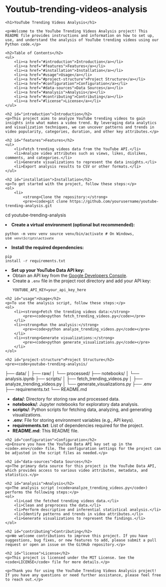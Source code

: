 # Youtub-trending-videos-analysis
<!DOCTYPE html>
<html lang="en">
<head>
    <meta charset="UTF-8">
    <meta name="viewport" content="width=device-width, initial-scale=1.0">
    <title>YouTube Trending Videos Analysis</title>
</head>
<body>

    <h1>YouTube Trending Videos Analysis</h1>

    <p>Welcome to the YouTube Trending Videos Analysis project! This README file provides instructions and information on how to set up, use, and understand the analysis of YouTube trending videos using our Python code.</p>

    <h2>Table of Contents</h2>
    <ul>
        <li><a href="#introduction">Introduction</a></li>
        <li><a href="#features">Features</a></li>
        <li><a href="#installation">Installation</a></li>
        <li><a href="#usage">Usage</a></li>
        <li><a href="#project-structure">Project Structure</a></li>
        <li><a href="#configuration">Configuration</a></li>
        <li><a href="#data-sources">Data Sources</a></li>
        <li><a href="#analysis">Analysis</a></li>
        <li><a href="#contributing">Contributing</a></li>
        <li><a href="#license">License</a></li>
    </ul>

    <h2 id="introduction">Introduction</h2>
    <p>This project aims to analyze YouTube trending videos to gain insights into what makes a video trend. By leveraging data analytics and visualization techniques, we can uncover patterns and trends in video popularity, categories, duration, and other key attributes.</p>

    <h2 id="features">Features</h2>
    <ul>
        <li>Fetch trending videos data from the YouTube API.</li>
        <li>Analyze video attributes such as views, likes, dislikes, comments, and categories.</li>
        <li>Generate visualizations to represent the data insights.</li>
        <li>Export analysis results to CSV or other formats.</li>
    </ul>

    <h2 id="installation">Installation</h2>
    <p>To get started with the project, follow these steps:</p>
    <ol>
        <li>
            <strong>Clone the repository:</strong>
            <pre><code>git clone https://github.com/yourusername/youtube-trending-analysis.git
cd youtube-trending-analysis</code></pre>
        </li>
        <li>
            <strong>Create a virtual environment (optional but recommended):</strong>
            <pre><code>python -m venv venv
source venv/bin/activate # On Windows, use `venv\Scripts\activate`</code></pre>
        </li>
        <li>
            <strong>Install the required dependencies:</strong>
            <pre><code>pip install -r requirements.txt</code></pre>
        </li>
        <li>
            <strong>Set up your YouTube Data API key:</strong>
            <ul>
                <li>Obtain an API key from the <a href="https://console.developers.google.com/" target="_blank">Google Developers Console</a>.</li>
                <li>Create a <code>.env</code> file in the project root directory and add your API key:
                    <pre><code>YOUTUBE_API_KEY=your_api_key_here</code></pre>
                </li>
            </ul>
        </li>
    </ol>

    <h2 id="usage">Usage</h2>
    <p>To use the analysis script, follow these steps:</p>
    <ol>
        <li><strong>Fetch the trending videos data:</strong>
            <pre><code>python fetch_trending_videos.py</code></pre>
        </li>
        <li><strong>Run the analysis:</strong>
            <pre><code>python analyze_trending_videos.py</code></pre>
        </li>
        <li><strong>Generate visualizations:</strong>
            <pre><code>python generate_visualizations.py</code></pre>
        </li>
    </ol>

    <h2 id="project-structure">Project Structure</h2>
    <pre><code>youtube-trending-analysis/
├── data/
│   ├── raw/
│   └── processed/
├── notebooks/
│   └── analysis.ipynb
├── scripts/
│   ├── fetch_trending_videos.py
│   ├── analyze_trending_videos.py
│   └── generate_visualizations.py
├── .env
├── requirements.txt
└── README.md</code></pre>
    <ul>
        <li><strong>data/</strong>: Directory for storing raw and processed data.</li>
        <li><strong>notebooks/</strong>: Jupyter notebooks for exploratory data analysis.</li>
        <li><strong>scripts/</strong>: Python scripts for fetching data, analyzing, and generating visualizations.</li>
        <li><strong>.env</strong>: File for storing environment variables (e.g., API keys).</li>
        <li><strong>requirements.txt</strong>: List of dependencies required for the project.</li>
        <li><strong>README.md</strong>: This README file.</li>
    </ul>

    <h2 id="configuration">Configuration</h2>
    <p>Ensure you have the YouTube Data API key set up in the <code>.env</code> file. The configuration settings for the project can be adjusted in the script files as needed.</p>

    <h2 id="data-sources">Data Sources</h2>
    <p>The primary data source for this project is the YouTube Data API, which provides access to various video attributes, metadata, and statistics.</p>

    <h2 id="analysis">Analysis</h2>
    <p>The analysis script (<code>analyze_trending_videos.py</code>) performs the following steps:</p>
    <ol>
        <li>Load the fetched trending videos data.</li>
        <li>Clean and preprocess the data.</li>
        <li>Perform descriptive and inferential statistical analysis.</li>
        <li>Identify patterns and trends in video attributes.</li>
        <li>Generate visualizations to represent the findings.</li>
    </ol>

    <h2 id="contributing">Contributing</h2>
    <p>We welcome contributions to improve this project. If you have suggestions, bug fixes, or new features to add, please submit a pull request or open an issue on the GitHub repository.</p>

    <h2 id="license">License</h2>
    <p>This project is licensed under the MIT License. See the <code>LICENSE</code> file for more details.</p>

    <p>Thank you for using the YouTube Trending Videos Analysis project! If you have any questions or need further assistance, please feel free to reach out.</p>

</body>
</html>

